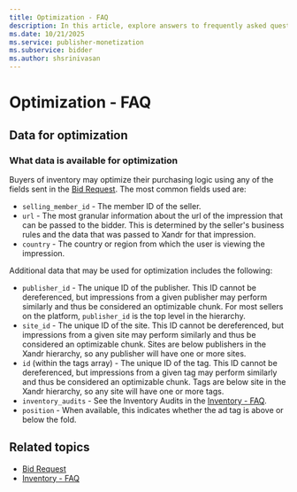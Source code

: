```yaml
---
title: Optimization - FAQ
description: In this article, explore answers to frequently asked questions (FAQs) about optimization.
ms.date: 10/21/2025
ms.service: publisher-monetization
ms.subservice: bidder
ms.author: shsrinivasan
---
```


# Optimization - FAQ

## Data for optimization

### What data is available for optimization

Buyers of inventory may optimize their purchasing logic using any of the fields sent in the [Bid Request](outgoing-bid-request-to-bidders.md). The most common fields used are:

- `selling_member_id` - The member ID of the seller.
- `url` - The most granular information about the url of the impression that can be passed to the bidder. This is determined by the seller's business rules and the data that was passed to Xandr for that impression.
- `country` - The country or region from which the user is viewing the impression.

Additional data that may be used for optimization includes the following:

- `publisher_id` - The unique ID of the publisher. This ID cannot be dereferenced, but impressions from a given publisher may perform similarly and thus be considered an optimizable chunk. For most sellers on the platform, `publisher_id` is the top level in the hierarchy.
- `site_id` - The unique ID of the site. This ID cannot be dereferenced, but impressions from a given site may perform similarly and thus be considered an optimizable chunk. Sites are below publishers in the Xandr hierarchy, so any publisher will have one or more sites.
- `id` (within the tags array) - The unique ID of the tag. This ID cannot be dereferenced, but impressions from a given tag may perform similarly and thus be considered an optimizable chunk. Tags are below site in the Xandr hierarchy, so any site will have one or more tags.
- `inventory_audits` - See the Inventory Audits in the [Inventory - FAQ](inventory---faq.md).
- `position` - When available, this indicates whether the ad tag is above or below the fold.

## Related topics

- [Bid Request](outgoing-bid-request-to-bidders.md)
- [Inventory - FAQ](inventory---faq.md)
